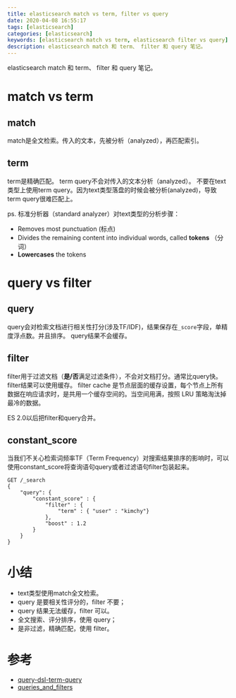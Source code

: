 ```yaml
---
title: elasticsearch match vs term, filter vs query
date: 2020-04-08 16:55:17
tags: [elasticsearch]
categories: [elasticsearch]
keywords: [elasticsearch match vs term, elasticsearch filter vs query]
description: elasticsearch match 和 term、 filter 和 query 笔记。
---
```


elasticsearch match 和 term、 filter 和 query 笔记。
<!-- more -->

# match vs term

## match

match是全文检索。传入的文本，先被分析（analyzed），再匹配索引。

## term

term是精确匹配。
term query不会对传入的文本分析（analyzed）。
不要在text类型上使用term query。因为text类型落盘的时候会被分析(analyzed)，导致term query很难匹配上。

ps. 标准分析器（standard analyzer）对text类型的分析步骤：
- Removes most punctuation (标点)
- Divides the remaining content into individual words, called **tokens** （分词）
- **Lowercases** the tokens

# query vs filter

## query

query会对检索文档进行相关性打分(涉及TF/IDF)，结果保存在`_score`字段，单精度浮点数。并且排序。
query结果不会缓存。

## filter

filter用于过滤文档（**是/否**满足过滤条件），不会对文档打分。通常比query快。
filter结果可以使用缓存。
filter cache 是节点层面的缓存设置，每个节点上所有数据在响应请求时，是共用一个缓存空间的。当空间用满，按照 LRU 策略淘汰掉最冷的数据。

ES 2.0以后把filter和query合并。

## constant_score

当我们不关心检索词频率TF（Term Frequency）对搜索结果排序的影响时，可以使用constant_score将查询语句query或者过滤语句filter包装起来。
```
GET /_search
{
    "query": {
        "constant_score" : {
            "filter" : {
                "term" : { "user" : "kimchy"}
            },
            "boost" : 1.2
        }
    }
}
```

# 小结

- text类型使用match全文检索。
- query 是要相关性评分的，filter 不要；
- query 结果无法缓存，filter 可以。
- 全文搜索、评分排序，使用 query；
- 是非过滤，精确匹配，使用 filter。

# 参考

- [query-dsl-term-query](https://www.elastic.co/guide/en/elasticsearch/reference/current/query-dsl-term-query.html)
- [queries_and_filters](https://www.elastic.co/guide/en/elasticsearch/guide/current/_queries_and_filters.html#_performance_differences)